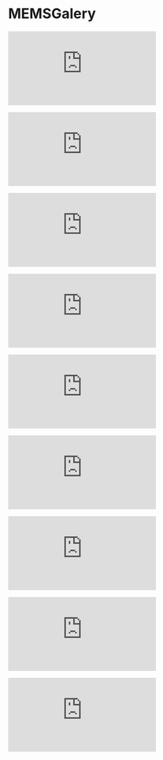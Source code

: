 # MEMSGalery

![][1]



![][2]



![][3]



![][4]



![][5]



![][6]



![][7]



![][8]



![][9]

 [1]: http://newhost.site/pmwiki.php?n=Research.MEMSGalery?action=download&upname=mems1.jpg ""
 [2]: http://newhost.site/pmwiki.php?n=Research.MEMSGalery?action=download&upname=2.jpg ""
 [3]: http://newhost.site/pmwiki.php?n=Research.MEMSGalery?action=download&upname=3.jpg ""
 [4]: http://newhost.site/pmwiki.php?n=Research.MEMSGalery?action=download&upname=4.jpg ""
 [5]: http://newhost.site/pmwiki.php?n=Research.MEMSGalery?action=download&upname=5.jpg ""
 [6]: http://newhost.site/pmwiki.php?n=Research.MEMSGalery?action=download&upname=6.jpg ""
 [7]: http://newhost.site/pmwiki.php?n=Research.MEMSGalery?action=download&upname=7.jpg ""
 [8]: http://newhost.site/pmwiki.php?n=Research.MEMSGalery?action=download&upname=8.jpg ""
 [9]: http://newhost.site/pmwiki.php?n=Research.MEMSGalery?action=download&upname=9.jpg ""